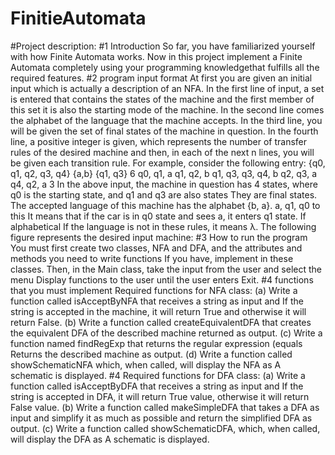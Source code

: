 # FinitieAutomata
#Project description:
#1 Introduction
So far, you have familiarized yourself with how Finite Automata works.
Now in this project implement a Finite Automata completely using your programming knowledgethat fulfills all the required features.
#2 program input format
At first you are given an initial input which is actually a description of an NFA.
In the first line of input, a set is entered that contains the states of the machine and 
the first member of this set it is also the starting mode of the machine.
In the second line comes the alphabet of the language that the machine accepts.
In the third line, you will be given the set of final states of the machine in question.
In the fourth line, a positive integer is given, which represents the number of transfer rules of the desired machine
and then, in each of the next n lines, you will be given each transition rule.
For example, consider the following entry:
{q0, q1, q2, q3, q4}
{a,b}
{q1, q3}
6
q0, q1, a
q1, q2, b
q1, q3,
q3, q4, b
q2, q3, a
q4, q2, a
3
In the above input, the machine in question has 4 states, where q0 is the starting state, and q1 and q3 are also states
They are final states. The accepted language of this machine has the alphabet {b, a}. a, q1, q0 to this
It means that if the car is in q0 state and sees a, it enters q1 state. If alphabetical
If the language is not in these rules, it means λ.
The following figure represents the desired input machine:
#3 How to run the program
You must first create two classes, NFA and DFA, and the attributes and methods you need to write functions
If you have, implement in these classes. Then, in the Main class, take the input from the user and select the menu
Display functions to the user until the user enters Exit.
#4 functions that you must implement
Required functions for NFA class:
(a) Write a function called isAcceptByNFA that receives a string as input and
If the string is accepted in the machine, it will return True and otherwise it will return False.
(b) Write a function called createEquivalentDFA that creates the equivalent DFA of the described machine
returned as output.
(c) Write a function named findRegExp that returns the regular expression (equals
Returns the described machine as output.
(d) Write a function called showSchematicNFA which, when called, will display the NFA as
A schematic is displayed.
#4 Required functions for DFA class:
(a) Write a function called isAcceptByDFA that receives a string as input and
If the string is accepted in DFA, it will return True value, otherwise it will return False value.
(b) Write a function called makeSimpleDFA that takes a DFA as input and
simplify it as much as possible and return the simplified DFA as output.
(c) Write a function called showSchematicDFA, which, when called, will display the DFA as
A schematic is displayed.
